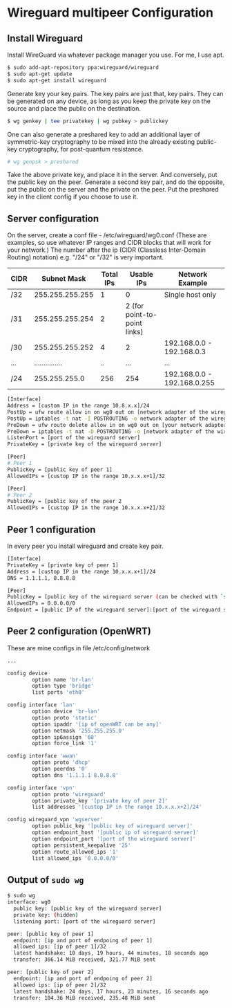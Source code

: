 # Wireguard multipeer Configuration

## Install Wireguard
Install WireGuard via whatever package manager you use.  For me, I use apt.

```bash
$ sudo add-apt-repository ppa:wireguard/wireguard
$ sudo apt-get update
$ sudo apt-get install wireguard
```

Generate key your key pairs.  The key pairs are just that, key pairs.  They can be
generated on any device, as long as you keep the private key on the source and 
place the public on the destination.  

```bash
$ wg genkey | tee privatekey | wg pubkey > publickey
```

One can also generate a preshared key to add an additional layer of symmetric-key cryptography to be mixed into the already existing public-key cryptography, for post-quantum resistance.

```bash
# wg genpsk > preshared
```

Take the above private key, and place it in the server.  And conversely, put the 
public key on the peer.  Generate a second key pair, and do the opposite, put the
public on the server and the private on the peer.  Put the preshared key in the client config if you choose to use it.

## Server configuration

On the server, create a conf file - /etc/wireguard/wg0.conf (These are examples,
so use whatever IP ranges and CIDR blocks that will work for your network.)
The number after the ip (CIDR (Classless Inter-Domain Routing) notation) e.g. "/24" or "/32" is very important.


| CIDR  | Subnet Mask        | Total IPs | Usable IPs                     | Network Example                  |
|-------|--------------------|-----------|--------------------------------|----------------------------------|
| /32   | 255.255.255.255   | 1         | 0                              | Single host only                |
| /31   | 255.255.255.254   | 2         | 2 (for point-to-point links)   |                                  |
| /30   | 255.255.255.252   | 4         | 2                              | 192.168.0.0 - 192.168.0.3       |
| ...   | ...............   | ..        | ...                            | ...                             |
| /24   | 255.255.255.0     | 256       | 254                            | 192.168.0.0 - 192.168.0.255     |

```bash
[Interface]
Address = [custom IP in the range 10.8.x.x]/24
PostUp = ufw route allow in on wg0 out on [network adapter of the wireguard server]
PostUp = iptables -t nat -I POSTROUTING -o network adapter of the wireguard server] -j MASQUERADE
PreDown = ufw route delete allow in on wg0 out on [your network adapter]
PreDown = iptables -t nat -D POSTROUTING -o [network adapter of the wireguard server] -j MASQUERADE
ListenPort = [port of the wireguard server]
PrivateKey = [private key of the wireguard server]

[Peer]
# Peer 1
PublicKey = [public key of peer 1]
AllowedIPs = [custop IP in the range 10.x.x.x+1]/32

[Peer]
# Peer 2
PublicKey = [public key of the peer 2
AllowedIPs = [custop IP in the range 10.x.x.x+2]/32
```

## Peer 1 configuration
In every peer you install wireguard and create key pair.

```bash
[Interface]
PrivateKey = [private key of peer 1]
Address = [custop IP in the range 10.x.x.x+1]/24
DNS = 1.1.1.1, 8.8.8.8

[Peer]
PublicKey = [public key of the wireguard server (can be checked with `sudo wg` on the server)]
AllowedIPs = 0.0.0.0/0
Endpoint = [public IP of the wireguard server]:[port of the wireguard server]
```

## Peer 2 configuration (OpenWRT)
These are mine configs in file /etc/config/network

```bash
...

config device
        option name 'br-lan'
        option type 'bridge'
        list ports 'eth0'

config interface 'lan'
        option device 'br-lan'
        option proto 'static'
        option ipaddr '[ip of openWRT can be any]'
        option netmask '255.255.255.0'
        option ip6assign '60'
        option force_link '1'

config interface 'wwan'
        option proto 'dhcp'
        option peerdns '0'
        option dns '1.1.1.1 8.8.8.8'

config interface 'vpn'
        option proto 'wireguard'
        option private_key '[private key of peer 2]'
        list addresses '[custop IP in the range 10.x.x.x+2]/24'

config wireguard_vpn 'wgserver'
        option public_key '[public key of wireguard server]'
        option endpoint_host '[public ip of wireguard server]'
        option endpoint_port '[port of the wireguard server]'
        option persistent_keepalive '25'
        option route_allowed_ips '1'
        list allowed_ips '0.0.0.0/0'
```

## Output of `sudo wg`

```bash
$ sudo wg
interface: wg0
  public key: [public key of the wireguard server]
  private key: (hidden)
  listening port: [port of the wireguard server]

peer: [public key of peer 1]
  endpoint: [ip and port of endpoing of peer 1]
  allowed ips: [ip of peer 1]/32
  latest handshake: 10 days, 19 hours, 44 minutes, 18 seconds ago
  transfer: 366.14 MiB received, 321.77 MiB sent

peer: [public key of peer 2]
  endpoint: [ip and port of endpoing of peer 2]
  allowed ips: [ip of peer 2]/32
  latest handshake: 24 days, 17 hours, 23 minutes, 16 seconds ago
  transfer: 104.36 MiB received, 235.48 MiB sent
```
